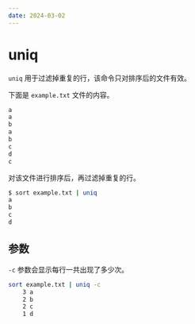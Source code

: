 ```yaml
---
date: 2024-03-02
---
```


# uniq

`uniq` 用于过滤掉重复的行，该命令只对排序后的文件有效。

下面是 `example.txt` 文件的内容。

```bash
a
a
b
a
b
c
d
c
```

对该文件进行排序后，再过滤掉重复的行。

```bash
$ sort example.txt | uniq
a
b
c
d
```

## 参数

`-c` 参数会显示每行一共出现了多少次。

```bash
sort example.txt | uniq -c
    3 a
    2 b
    2 c
    1 d
```
